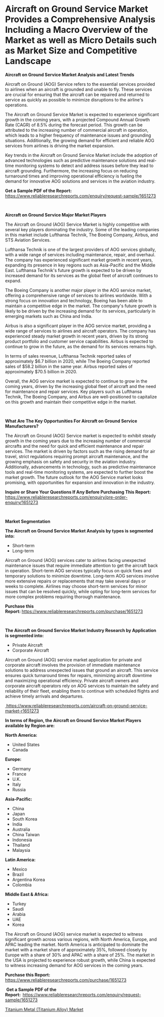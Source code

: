 <p><h1>Aircraft on Ground Service Market Provides a Comprehensive Analysis Including a Macro Overview of the Market as well as Micro Details such as Market Size and Competitive Landscape</h1></p><p><strong>Aircraft on Ground Service Market Analysis and Latest Trends</strong></p>
<p><p>Aircraft on Ground (AOG) Service refers to the essential services provided to airlines when an aircraft is grounded and unable to fly. These services are crucial for ensuring that the aircraft can be repaired and returned to service as quickly as possible to minimize disruptions to the airline's operations.</p><p>The Aircraft on Ground Service Market is expected to experience significant growth in the coming years, with a projected Compound Annual Growth Rate (CAGR) of 8.5% during the forecast period. This growth can be attributed to the increasing number of commercial aircraft in operation, which leads to a higher frequency of maintenance issues and grounding situations. Additionally, the growing demand for efficient and reliable AOG services from airlines is driving the market expansion.</p><p>Key trends in the Aircraft on Ground Service Market include the adoption of advanced technologies such as predictive maintenance solutions and real-time monitoring systems to detect and address issues before they lead to aircraft grounding. Furthermore, the increasing focus on reducing turnaround times and improving operational efficiency is fueling the demand for innovative AOG solutions and services in the aviation industry.</p></p>
<p><strong>Get a Sample PDF of the Report:&nbsp;</strong> <a href="https://www.reliableresearchreports.com/enquiry/request-sample/1651273">https://www.reliableresearchreports.com/enquiry/request-sample/1651273</a></p>
<p>&nbsp;</p>
<p><strong>Aircraft on Ground Service Major Market Players</strong></p>
<p><p>The Aircraft on Ground (AOG) Service Market is highly competitive with several key players dominating the industry. Some of the leading companies in this market include Lufthansa Technik, The Boeing Company, Airbus, and STS Aviation Services.</p><p>Lufthansa Technik is one of the largest providers of AOG services globally, with a wide range of services including maintenance, repair, and overhaul. The company has experienced significant market growth in recent years, expanding its presence in key regions such as Asia-Pacific and the Middle East. Lufthansa Technik's future growth is expected to be driven by increased demand for its services as the global fleet of aircraft continues to expand.</p><p>The Boeing Company is another major player in the AOG service market, offering a comprehensive range of services to airlines worldwide. With a strong focus on innovation and technology, Boeing has been able to maintain a competitive edge in the market. The company's future growth is likely to be driven by the increasing demand for its services, particularly in emerging markets such as China and India.</p><p>Airbus is also a significant player in the AOG service market, providing a wide range of services to airlines and aircraft operators. The company has experienced steady market growth in recent years, driven by its strong product portfolio and customer service capabilities. Airbus is expected to continue to grow in the future, as the demand for its services remains high.</p><p>In terms of sales revenue, Lufthansa Technik reported sales of approximately $6.7 billion in 2020, while The Boeing Company reported sales of $58.2 billion in the same year. Airbus reported sales of approximately $70.5 billion in 2020.</p><p>Overall, the AOG service market is expected to continue to grow in the coming years, driven by the increasing global fleet of aircraft and the need for maintenance and repair services. Key players such as Lufthansa Technik, The Boeing Company, and Airbus are well-positioned to capitalize on this growth and maintain their competitive edge in the market.</p></p>
<p>&nbsp;</p>
<p><strong>What Are The Key Opportunities For Aircraft on Ground Service Manufacturers?</strong></p>
<p><p>The Aircraft on Ground (AOG) Service market is expected to exhibit steady growth in the coming years due to the increasing number of commercial aircrafts and the need for quick and efficient maintenance and repair services. The market is driven by factors such as the rising demand for air travel, strict regulations requiring prompt aircraft maintenance, and the growing emphasis on safety and security in the aviation industry. Additionally, advancements in technology, such as predictive maintenance tools and real-time monitoring systems, are expected to further boost the market growth. The future outlook for the AOG Service market looks promising, with opportunities for expansion and innovation in the industry.</p></p>
<p><strong>Inquire or Share Your Questions If Any Before Purchasing This Report:</strong> <a href="https://www.reliableresearchreports.com/enquiry/pre-order-enquiry/1651273">https://www.reliableresearchreports.com/enquiry/pre-order-enquiry/1651273</a></p>
<p>&nbsp;</p>
<p><strong>Market Segmentation</strong></p>
<p><strong>The Aircraft on Ground Service Market Analysis by types is segmented into:</strong></p>
<p><ul><li>Short-term</li><li>Long-term</li></ul></p>
<p><p>Aircraft on Ground (AOG) services cater to airlines facing unexpected maintenance issues that require immediate attention to get the aircraft back in operation. Short-term AOG services typically focus on quick fixes and temporary solutions to minimize downtime. Long-term AOG services involve more extensive repairs or replacements that may take several days or weeks to complete. Airlines may choose short-term services for minor issues that can be resolved quickly, while opting for long-term services for more complex problems requiring thorough maintenance.</p></p>
<p><strong>Purchase this Report:&nbsp;</strong><a href="https://www.reliableresearchreports.com/purchase/1651273">https://www.reliableresearchreports.com/purchase/1651273</a></p>
<p>&nbsp;</p>
<p><strong>The Aircraft on Ground Service Market Industry Research by Application is segmented into:</strong></p>
<p><ul><li>Private Aircraft</li><li>Corporate Aircraft</li></ul></p>
<p><p>Aircraft on Ground (AOG) service market application for private and corporate aircraft involves the provision of immediate maintenance solutions to address unexpected issues that ground an aircraft. This service ensures quick turnaround times for repairs, minimizing aircraft downtime and maximizing operational efficiency. Private aircraft owners and corporate aircraft operators rely on AOG services to maintain the safety and reliability of their fleet, enabling them to continue with scheduled flights and achieve timely arrivals and departures.</p></p>
<p><a href="https://www.reliableresearchreports.com/aircraft-on-ground-service-market-r1651273">&nbsp;https://www.reliableresearchreports.com/aircraft-on-ground-service-market-r1651273</a></p>
<p><strong>In terms of Region, the Aircraft on Ground Service Market Players available by Region are:</strong></p>
<p>
    <p> <strong> North America: </strong>
        <ul>
            <li>United States</li>
            <li>Canada</li>
        </ul>
        </p> 
    <p> <strong> Europe: </strong>
        <ul>
            <li>Germany</li>
            <li>France</li>
            <li>U.K.</li>
            <li>Italy</li>
            <li>Russia</li>
        </ul>
        </p> 
    <p> <strong> Asia-Pacific: </strong>
        <ul>
            <li>China</li>
            <li>Japan</li>
            <li>South Korea</li>
            <li>India</li>
            <li>Australia</li>
            <li>China Taiwan</li>
            <li>Indonesia</li>
            <li>Thailand</li>
            <li>Malaysia</li>
        </ul>
        </p> 
    <p> <strong> Latin America: </strong>
        <ul>
            <li>Mexico</li>
            <li>Brazil</li>
            <li>Argentina Korea</li>
            <li>Colombia</li>
        </ul>
        </p> 
    <p> <strong> Middle East & Africa: </strong>
        <ul>
            <li>Turkey</li>
            <li>Saudi</li>
            <li>Arabia</li>
            <li>UAE</li>
            <li>Korea</li>
        </ul>
    </p>
    </p>
<p><p>The Aircraft on Ground (AOG) service market is expected to witness significant growth across various regions, with North America, Europe, and APAC leading the market. North America is anticipated to dominate the market with a market share of approximately 35%, followed closely by Europe with a share of 30% and APAC with a share of 25%. The market in the USA is projected to experience robust growth, while China is expected to witness increasing demand for AOG services in the coming years.</p></p>
<p><strong>Purchase this Report: </strong><a href="https://www.reliableresearchreports.com/purchase/1651273">https://www.reliableresearchreports.com/purchase/1651273</a></p>
<p>&nbsp;<strong>Get a Sample PDF of the Report:&nbsp;&nbsp;</strong><a href="https://www.reliableresearchreports.com/enquiry/request-sample/1651273">https://www.reliableresearchreports.com/enquiry/request-sample/1651273</a></p>
<p><strong></strong></p>
<p><p><a href="https://issuu.com/reportprime-2/docs/titanium-metal-titanium-alloy-market-size-2030.ppt">Titanium Metal (Titanium Alloy) Market</a></p></p>